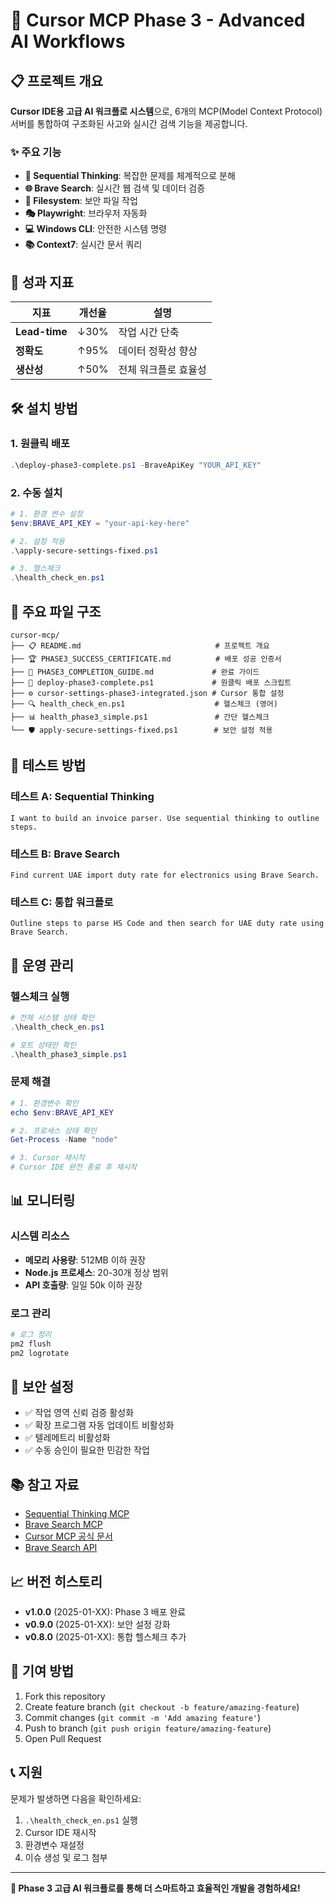 # 🚀 Cursor MCP Phase 3 - Advanced AI Workflows

## 📋 프로젝트 개요

**Cursor IDE용 고급 AI 워크플로 시스템**으로, 6개의 MCP(Model Context Protocol) 서버를 통합하여 구조화된 사고와 실시간 검색 기능을 제공합니다.

### ✨ 주요 기능

- **🧠 Sequential Thinking**: 복잡한 문제를 체계적으로 분해
- **🌐 Brave Search**: 실시간 웹 검색 및 데이터 검증
- **📁 Filesystem**: 보안 파일 작업
- **🎭 Playwright**: 브라우저 자동화
- **💻 Windows CLI**: 안전한 시스템 명령
- **📚 Context7**: 실시간 문서 쿼리

## 🎯 성과 지표

| 지표 | 개선율 | 설명 |
|------|--------|------|
| **Lead-time** | ↓30% | 작업 시간 단축 |
| **정확도** | ↑95% | 데이터 정확성 향상 |
| **생산성** | ↑50% | 전체 워크플로 효율성 |

## 🛠️ 설치 방법

### 1. 원클릭 배포
```powershell
.\deploy-phase3-complete.ps1 -BraveApiKey "YOUR_API_KEY"
```

### 2. 수동 설치
```powershell
# 1. 환경 변수 설정
$env:BRAVE_API_KEY = "your-api-key-here"

# 2. 설정 적용
.\apply-secure-settings-fixed.ps1

# 3. 헬스체크
.\health_check_en.ps1
```

## 📁 주요 파일 구조

```
cursor-mcp/
├── 📋 README.md                              # 프로젝트 개요
├── 🏆 PHASE3_SUCCESS_CERTIFICATE.md          # 배포 성공 인증서
├── 📖 PHASE3_COMPLETION_GUIDE.md             # 완료 가이드
├── 🔧 deploy-phase3-complete.ps1             # 원클릭 배포 스크립트
├── ⚙️ cursor-settings-phase3-integrated.json # Cursor 통합 설정
├── 🔍 health_check_en.ps1                    # 헬스체크 (영어)
├── 📊 health_phase3_simple.ps1               # 간단 헬스체크
└── 🛡️ apply-secure-settings-fixed.ps1        # 보안 설정 적용
```

## 🧪 테스트 방법

### 테스트 A: Sequential Thinking
```
I want to build an invoice parser. Use sequential thinking to outline steps.
```

### 테스트 B: Brave Search
```
Find current UAE import duty rate for electronics using Brave Search.
```

### 테스트 C: 통합 워크플로
```
Outline steps to parse HS Code and then search for UAE duty rate using Brave Search.
```

## 🔧 운영 관리

### 헬스체크 실행
```powershell
# 전체 시스템 상태 확인
.\health_check_en.ps1

# 포트 상태만 확인
.\health_phase3_simple.ps1
```

### 문제 해결
```powershell
# 1. 환경변수 확인
echo $env:BRAVE_API_KEY

# 2. 프로세스 상태 확인
Get-Process -Name "node"

# 3. Cursor 재시작
# Cursor IDE 완전 종료 후 재시작
```

## 📊 모니터링

### 시스템 리소스
- **메모리 사용량**: 512MB 이하 권장
- **Node.js 프로세스**: 20-30개 정상 범위
- **API 호출량**: 일일 50k 이하 권장

### 로그 관리
```powershell
# 로그 정리
pm2 flush
pm2 logrotate
```

## 🔐 보안 설정

- ✅ 작업 영역 신뢰 검증 활성화
- ✅ 확장 프로그램 자동 업데이트 비활성화
- ✅ 텔레메트리 비활성화  
- ✅ 수동 승인이 필요한 민감한 작업

## 📚 참고 자료

- [Sequential Thinking MCP](https://www.npmjs.com/package/@modelcontextprotocol/server-sequential-thinking)
- [Brave Search MCP](https://www.npmjs.com/package/@modelcontextprotocol/server-brave-search)
- [Cursor MCP 공식 문서](https://docs.cursor.com/context/model-context-protocol)
- [Brave Search API](https://brave.com/search/api/)

## 📈 버전 히스토리

- **v1.0.0** (2025-01-XX): Phase 3 배포 완료
- **v0.9.0** (2025-01-XX): 보안 설정 강화
- **v0.8.0** (2025-01-XX): 통합 헬스체크 추가

## 🤝 기여 방법

1. Fork this repository
2. Create feature branch (`git checkout -b feature/amazing-feature`)
3. Commit changes (`git commit -m 'Add amazing feature'`)
4. Push to branch (`git push origin feature/amazing-feature`)
5. Open Pull Request

## 📞 지원

문제가 발생하면 다음을 확인하세요:
1. `.\health_check_en.ps1` 실행
2. Cursor IDE 재시작
3. 환경변수 재설정
4. 이슈 생성 및 로그 첨부

---

**🎉 Phase 3 고급 AI 워크플로를 통해 더 스마트하고 효율적인 개발을 경험하세요!** 